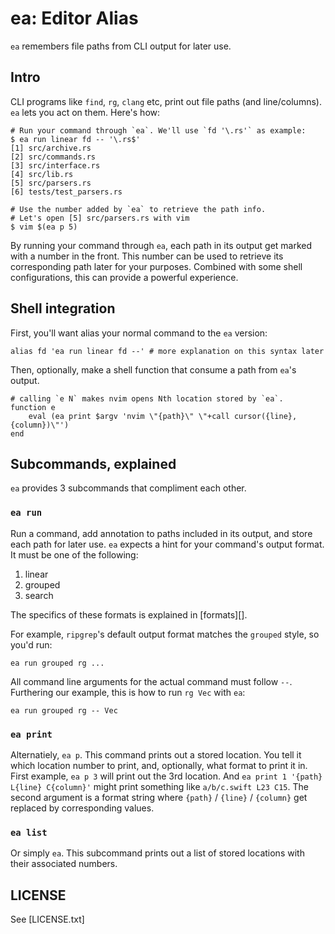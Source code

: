 # ea: Editor Alias

`ea` remembers file paths from CLI output for later use.

## Intro

CLI programs like `find`, `rg`, `clang` etc, print out file paths (and line/columns). `ea` lets you act on
them. Here's how:

```
# Run your command through `ea`. We'll use `fd '\.rs'` as example:
$ ea run linear fd -- '\.rs$'
[1] src/archive.rs
[2] src/commands.rs
[3] src/interface.rs
[4] src/lib.rs
[5] src/parsers.rs
[6] tests/test_parsers.rs

# Use the number added by `ea` to retrieve the path info.
# Let's open [5] src/parsers.rs with vim
$ vim $(ea p 5)
```

By running your command through `ea`, each path in its output get marked with a number in the front. This
number can be used to retrieve its corresponding path later for your purposes. Combined with some shell
configurations, this can provide a powerful experience.

## Shell integration

First, you'll want alias your normal command to the `ea` version:

```fish
alias fd 'ea run linear fd --' # more explanation on this syntax later
```

Then, optionally, make a shell function that consume a path from `ea`'s output.

```fish
# calling `e N` makes nvim opens Nth location stored by `ea`.
function e
    eval (ea print $argv 'nvim \"{path}\" \"+call cursor({line}, {column})\"')
end
```

## Subcommands, explained

`ea` provides 3 subcommands that compliment each other.

### `ea run`

Run a command, add annotation to paths included in its output, and store each path for later use. `ea` expects
a hint for your command's output format. It must be one of the following:

1. linear
2. grouped
3. search

The specifics of these formats is explained in [formats][].

For example, `ripgrep`'s default output format matches the `grouped` style, so you'd run:

```
ea run grouped rg ...
```

All command line arguments for the actual command must follow `--`. Furthering our example, this is how to run
`rg Vec` with `ea`:

```
ea run grouped rg -- Vec
```

### `ea print`

Alternatiely, `ea p`. This command prints out a stored location. You tell it which location number to print,
and, optionally, what format to print it in. First example, `ea p 3` will print out the 3rd location. And
`ea print 1 '{path} L{line} C{column}'` might print something like `a/b/c.swift L23 C15`. The second argument
is a format string where `{path}` / `{line}` / `{column}` get replaced by corresponding values.


### `ea list`

Or simply `ea`. This subcommand prints out a list of stored locations with their associated numbers.

## LICENSE

See [LICENSE.txt]

